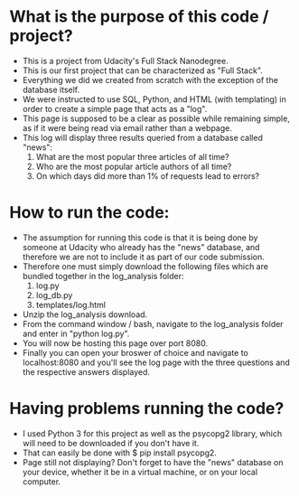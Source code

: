 # What is the purpose of this code / project?
* This is a project from Udacity's Full Stack Nanodegree.
* This is our first project that can be characterized as "Full Stack".
* Everything we did we created from scratch with the exception of the database itself.
* We were instructed to use SQL, Python, and HTML (with templating) in order to create a simple page that acts as a "log".
* This page is supposed to be a clear as possible while remaining simple, as if it were being read via email rather than a webpage.
* This log will display three results queried from a database called "news":
    1. What are the most popular three articles of all time?
    2. Who are the most popular article authors of all time?
    3. On which days did more than 1% of requests lead to errors?

# How to run the code:
* The assumption for running this code is that it is being done by someone at Udacity who already has the "news" database, and therefore we are not to include it as part of our code submission.
* Therefore one must simply download the following files which are bundled together in the log_analysis folder:
    1. log.py
    2. log_db.py
    3. templates/log.html
* Unzip the log_analysis download.
* From the command window / bash, navigate to the log_analysis folder and enter in "python log.py".
* You will now be hosting this page over port 8080.
* Finally you can open your broswer of choice and navigate to localhost:8080 and you'll see the log page with the three questions and the respective answers displayed.

# Having problems running the code?
* I used Python 3 for this project as well as the psycopg2 library, which will need to be downloaded if you don't have it.
* That can easily be done with $ pip install psycopg2.
* Page still not displaying? Don't forget to have the "news" database on your device, whether it be in a virtual machine, or on your local computer.
